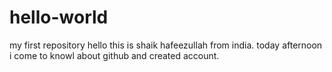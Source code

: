 # hello-world
my first repository
hello this is shaik hafeezullah from india. today afternoon i come to knowl about github and created account.
